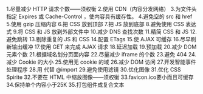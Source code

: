 1.尽量减少 HTTP 请求个数——须权衡
2.使用 CDN（内容分发网络）
3.为文件头指定 Expires 或 Cache-Control ，使内容具有缓存性。
4.避免空的 src 和 href
5.使用 gzip 压缩内容
6.把 CSS 放到顶部
7.把 JS 放到底部
8.避免使用 CSS 表达式
9.将 CSS 和 JS 放到外部文件中
10.减少 DNS 查找次数
11.精简 CSS 和 JS
12.避免跳转
13.剔除重复的 JS 和 CSS
14.配置 ETags
15.使 AJAX 可缓存
16.尽早刷新输出缓冲
17.使用 GET 来完成 AJAX 请求
18.延迟加载
19.预加载
20.减少 DOM 元素个数
21.根据域名划分页面内容
22.尽量减少 iframe 的个数
23.避免 404
24.减少 Cookie 的大小
25.使用无 cookie 的域
26.减少 DOM 访问
27.开发智能事件处理程序
28.用 <link> 代替 @import
29.避免使用滤镜
30.优化图像
31.优化 CSS Spirite
32.不要在 HTML 中缩放图像——须权衡
33.favicon.ico要小而且可缓存
34.保持单个内容小于25K
35.打包组件成复合文本